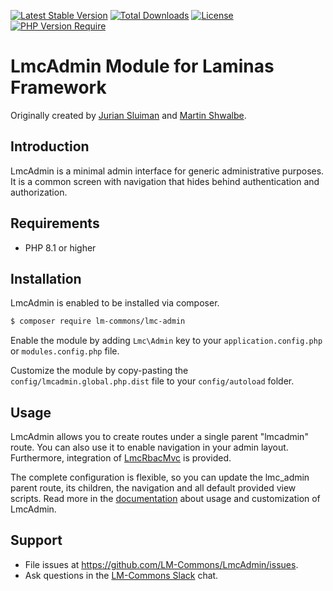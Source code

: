 [![Latest Stable Version](https://poser.pugx.org/lm-commons/lmc-admin/v/stable)](https://packagist.org/packages/lm-commons/lmc-admin)
[![Total Downloads](http://poser.pugx.org/lm-commons/lmc-admin/downloads)](https://packagist.org/packages/lm-commons/lmc-admin)
[![License](http://poser.pugx.org/lm-commons/lmc-admin/license)](https://packagist.org/packages/lm-commons/lmc-admin)
[![PHP Version Require](http://poser.pugx.org/lm-commons/lmc-admin/require/php)](https://packagist.org/packages/lm-commons/lmc-admin)

# LmcAdmin Module for Laminas Framework
Originally created by [Jurian Sluiman](http://juriansluiman.nl) and [Martin Shwalbe](https://github.com/Hounddog).

## Introduction
LmcAdmin is a minimal admin interface for generic administrative purposes. It is a common screen with navigation that hides behind authentication and authorization.

## Requirements

- PHP 8.1 or higher

## Installation
LmcAdmin is enabled to be installed via composer. 

```bash
$ composer require lm-commons/lmc-admin
```
Enable the module by adding `Lmc\Admin` key to your `application.config.php` or `modules.config.php` file. 

Customize the module by copy-pasting the `config/lmcadmin.global.php.dist` file to your `config/autoload` folder.

## Usage
LmcAdmin allows you to create routes under a single parent "lmcadmin" route. You can also use it to enable navigation in 
your admin layout. Furthermore, integration of [LmcRbacMvc](https://github.com/LM-Commons/LmcRbacMvc) is provided.

The complete configuration is flexible, so you can update the lmc_admin parent route, its children, the navigation 
and all default provided view scripts. Read more in the [documentation](https://lm-commons.github.io/LmcAdmin) about 
usage and customization of LmcAdmin.

## Support

- File issues at https://github.com/LM-Commons/LmcAdmin/issues.
- Ask questions in the [LM-Commons Slack](https://join.slack.com/t/lm-commons/shared_invite/zt-2gankt2wj-FTS45hp1W~JEj1tWvDsUHQ) chat.
